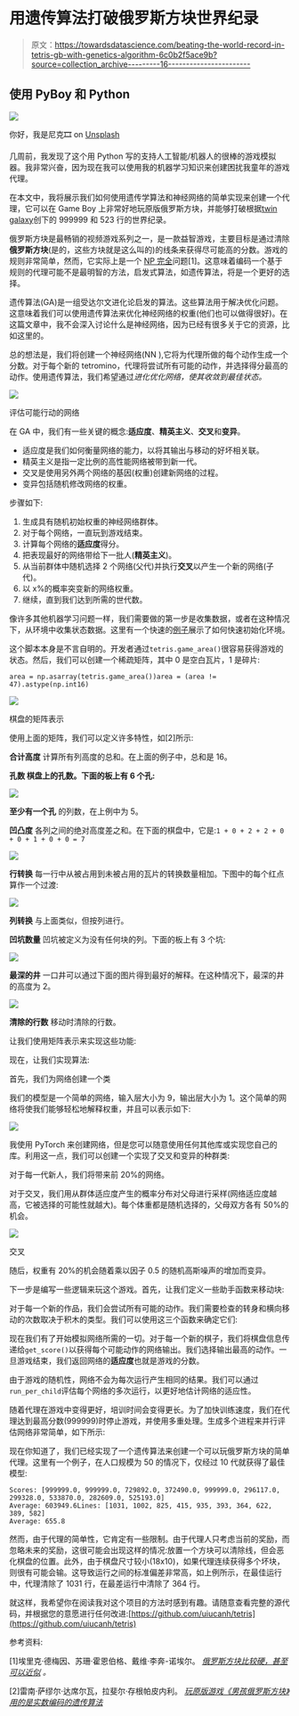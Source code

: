 # 用遗传算法打破俄罗斯方块世界纪录

> 原文：<https://towardsdatascience.com/beating-the-world-record-in-tetris-gb-with-genetics-algorithm-6c0b2f5ace9b?source=collection_archive---------16----------------------->

## 使用 PyBoy 和 Python

![](img/7f14908448bf8e1f6be46cf57cfc3fbf.png)

你好，我是尼克🎞 on [Unsplash](https://unsplash.com/@helloimnik?utm_source=unsplash&utm_medium=referral&utm_content=creditCopyText)

几周前，我发现了这个用 Python 写的支持人工智能/机器人的很棒的游戏模拟器。我非常兴奋，因为现在我可以使用我的机器学习知识来创建困扰我童年的游戏代理。

在本文中，我将展示我们如何使用遗传学算法和神经网络的简单实现来创建一个代理，它可以在 Game Boy 上非常好地玩原版俄罗斯方块，并能够打破根据[twin galaxy](https://www.twingalaxies.com/game/tetris/game-boy-game-boy-color/points/)创下的 999999 和 523 行的世界纪录。

俄罗斯方块是最畅销的视频游戏系列之一，是一款益智游戏，主要目标是通过清除**俄罗斯方块**(是的，这些方块就是这么叫的)的线条来获得尽可能高的分数。游戏的规则非常简单，然而，它实际上是一个 [NP 完全](https://www.britannica.com/science/NP-complete-problem)问题[1]。这意味着编码一个基于规则的代理可能不是最明智的方法，启发式算法，如遗传算法，将是一个更好的选择。

遗传算法(GA)是一组受达尔文进化论启发的算法。这些算法用于解决优化问题。这意味着我们可以使用遗传算法来优化神经网络的权重(他们也可以做得很好)。在这篇文章中，我不会深入讨论什么是神经网络，因为已经有很多关于它的资源，比如这里的。

总的想法是，我们将创建一个神经网络(NN ),它将为代理所做的每个动作生成一个分数。对于每个新的 tetromino，代理将尝试所有可能的动作，并选择得分最高的动作。使用遗传算法，我们希望通过*进化优化网络，使其收敛到最佳状态。*

![](img/c7fd3ddee9b806bb7964e42cce973cc8.png)

评估可能行动的网络

在 GA 中，我们有一些关键的概念:**适应度**、**精英主义**、**交叉**和**变异**。

*   适应度是我们如何衡量网络的能力，以将其输出与移动的好坏相关联。
*   精英主义是指一定比例的高性能网络被带到新一代。
*   交叉是使用另外两个网络的基因(权重)创建新网络的过程。
*   变异包括随机修改网络的权重。

步骤如下:

1.  生成具有随机初始权重的神经网络群体。
2.  对于每个网络，一直玩到游戏结束。
3.  计算每个网络的**适应度**得分。
4.  把表现最好的网络带给下一批人(**精英主义**)。
5.  从当前群体中随机选择 2 个网络(父代)并执行**交叉**以产生一个新的网络(子代)。
6.  以 x%的概率突变新的网络权重。
7.  继续，直到我们达到所需的世代数。

像许多其他机器学习问题一样，我们需要做的第一步是收集数据，或者在这种情况下，从环境中收集状态数据。这里有一个快速的[例子](https://github.com/Baekalfen/PyBoy/blob/master/examples/gamewrapper_tetris.py)展示了如何快速初始化环境。

这个脚本本身是不言自明的。开发者通过`tetris.game_area()`很容易获得游戏的状态。然后，我们可以创建一个稀疏矩阵，其中 0 是空白瓦片，1 是碎片:

```
area = np.asarray(tetris.game_area())area = (area != 47).astype(np.int16)
```

![](img/e7158eaf83d92fda6abb781814003ed3.png)

棋盘的矩阵表示

使用上面的矩阵，我们可以定义许多特性，如[2]所示:

**合计高度** 计算所有列高度的总和。在上面的例子中，总和是 16。

**孔数
棋盘上的孔数。下面的板上有 6 个孔:**

![](img/65627b09cc7082c9420de3d0107fba2c.png)

**至少有一个孔**
的列数，在上例中为 5。

**凹凸度** 各列之间的绝对高度差之和。在下面的棋盘中，它是:`1 + 0 + 2 + 2 + 0 + 0 + 1 + 0 + 0 = 7`

![](img/4be50e76785a66a4a892ae36c7af20ac.png)

**行转换** 每一行中从被占用到未被占用的瓦片的转换数量相加。下图中的每个红点算作一个过渡:

![](img/c55b45fd22ad7dda12e034ddb8647581.png)

**列转换**
与上面类似，但按列进行。

**凹坑数量**
凹坑被定义为没有任何块的列。下面的板上有 3 个坑:

![](img/82ca014b408ef4652d1dd36535bf186f.png)

**最深的井** 一口井可以通过下面的图片得到最好的解释。在这种情况下，最深的井的高度为 2。

![](img/0dd7eb5207e7086296ec153adb928505.png)

**清除的行数** 移动时清除的行数。

让我们使用矩阵表示来实现这些功能:

现在，让我们实现算法:

首先，我们为网络创建一个类

我们的模型是一个简单的网络，输入层大小为 9，输出层大小为 1。这个简单的网络将使我们能够轻松地解释权重，并且可以表示如下:

![](img/c29b3720739e726dac6218641d6d8eb5.png)

我使用 PyTorch 来创建网络，但是您可以随意使用任何其他库或实现您自己的库。利用这一点，我们可以创建一个实现了交叉和变异的种群类:

对于每一代新人，我们将带来前 20%的网络。

对于交叉，我们用从群体适应度产生的概率分布对父母进行采样(网络适应度越高，它被选择的可能性就越大)。每个体重都是随机选择的，父母双方各有 50%的机会。

![](img/29c621945cc11b56a8fc00fc0cbc8eb4.png)

交叉

随后，权重有 20%的机会随着乘以因子 0.5 的随机高斯噪声的增加而变异。

下一步是编写一些逻辑来玩这个游戏。首先，让我们定义一些助手函数来移动块:

对于每一个新的作品，我们会尝试所有可能的动作。我们需要检查的转身和横向移动的次数取决于积木的类型。我们可以使用这三个函数来确定它们:

现在我们有了开始模拟网络所需的一切。对于每一个新的棋子，我们将棋盘信息传递给`get_score()`以获得每个可能动作的网络输出。我们选择输出最高的动作。一旦游戏结束，我们返回网络的**适应度**也就是游戏的分数。

由于游戏的随机性，网络不会为每次运行产生相同的结果。我们可以通过`run_per_child`评估每个网络的多次运行，以更好地估计网络的适应性。

随着代理在游戏中变得更好，培训时间会变得更长。为了加快训练速度，我们在代理达到最高分数(999999)时停止游戏，并使用多重处理。生成多个进程来并行评估网络非常简单，如下所示:

现在你知道了，我们已经实现了一个遗传算法来创建一个可以玩俄罗斯方块的简单代理。这里有一个例子，在人口规模为 50 的情况下，仅经过 10 代就获得了最佳模型:

```
Scores: [999999.0, 999999.0, 729892.0, 372490.0, 999999.0, 296117.0, 299328.0, 533870.0, 282609.0, 525193.0]
Average: 603949.6Lines: [1031, 1002, 825, 415, 935, 393, 364, 622, 389, 582]
Average: 655.8
```

然而，由于代理的简单性，它肯定有一些限制。由于代理人只考虑当前的奖励，而忽略未来的奖励，这很可能会出现这样的情况:放置一个方块可以清除线，但会恶化棋盘的位置。此外，由于棋盘尺寸较小(18x10)，如果代理连续获得多个坏块，则很有可能会输。这导致运行之间的标准偏差非常高，如上例所示，在最佳运行中，代理清除了 1031 行，在最差运行中清除了 364 行。

就这样，我希望你在阅读我对这个项目的方法时感到有趣。请随意查看完整的源代码，并根据您的意愿进行任何改进:[https://github.com/uiucanh/tetris](https://github.com/uiucanh/tetris)

参考资料:

[1]埃里克·德梅因、苏珊·霍恩伯格、戴维·李奔-诺埃尔。 [*俄罗斯方块比较硬，甚至可以近似*](https://arxiv.org/abs/cs/0210020) *。*

[2]雷南·萨缪尔·达席尔瓦，拉斐尔·存根帕皮内利。 [*玩原版游戏《男孩俄罗斯方块》用的是实数编码的遗传算法*](https://www.researchgate.net/publication/322321608_Playing_the_Original_Game_Boy_Tetris_Using_a_Real_Coded_Genetic_Algorithm)
